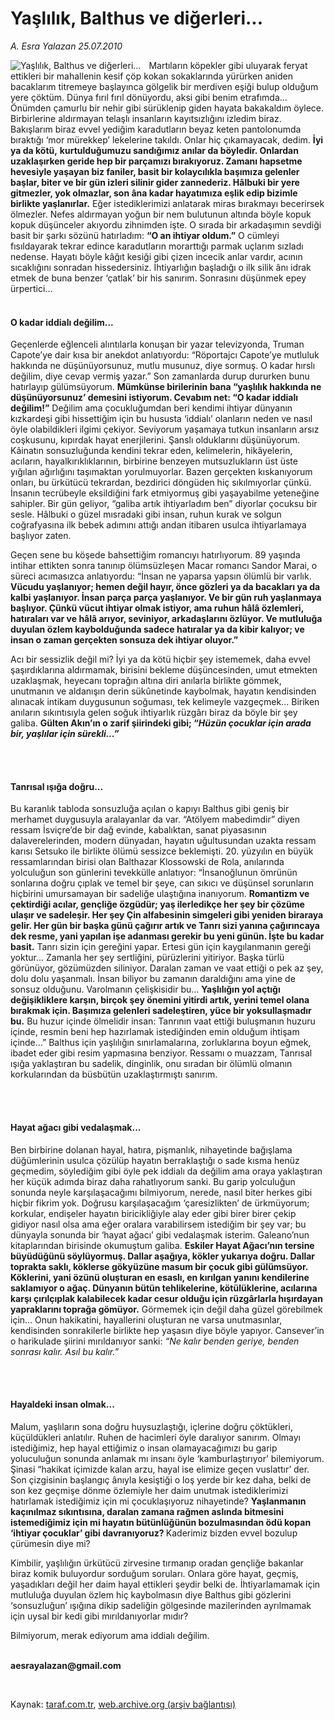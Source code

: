 # Yaşlılık, Balthus ve diğerleri...

*A. Esra Yalazan 25.07.2010*

<div class="yazi"><img align="left" alt="Yaşlılık, Balthus ve diğerleri..." border="0" src="http://www.taraf.com.tr/fotoraflar/makaleler/yaslilik-balthus-ve-digerleri_8661_orijinal.jpg" style="border-right-width:10px; border-color:#FFFFFF"/><p>Martıların köpekler gibi uluyarak feryat ettikleri bir mahallenin kesif çöp kokan sokaklarında yürürken aniden bacaklarım titremeye başlayınca gölgelik bir merdiven eşiği bulup olduğum yere çöktüm. Dünya fırıl fırıl dönüyordu, aksi gibi benim etrafımda... Önümden çamurlu bir nehir gibi sürüklenip giden hayata bakakaldım öylece. Birbirlerine aldırmayan telaşlı insanların kayıtsızlığını izledim biraz. Bakışlarım biraz evvel yediğim karadutların beyaz keten pantolonumda bıraktığı ‘mor mürekkep’ lekelerine takıldı. Onlar hiç çıkamayacak, dedim. <b>İyi ya da kötü,</b> <b>kurtulduğumuzu sandığımız anılar da böyledir. Onlardan uzaklaşırken geride hep bir parçamızı bırakıyoruz. Zamanı hapsetme hevesiyle yaşayan biz faniler, basit bir kolaycılıkla başımıza gelenler başlar, biter ve bir gün izleri silinir gider zannederiz. Hâlbuki bir yere gitmezler, yok olmazlar, son âna kadar hayatımıza eşlik edip bizimle birlikte yaşlanırlar.</b> Eğer istediklerimizi anlatarak miras bırakmayı becerirsek ölmezler. Nefes aldırmayan yoğun bir nem bulutunun altında böyle kopuk kopuk düşünceler akıyordu zihnimden işte. O sırada bir arkadaşımın sevdiği basit bir şarkı sözünü hatırladım: <b>“O an ihtiyar oldum.”</b> O cümleyi fısıldayarak tekrar edince karadutların morarttığı parmak uçlarım sızladı nedense. Hayatı böyle kâğıt kesiği gibi çizen incecik anlar vardır, acının sıcaklığını sonradan hissedersiniz. İhtiyarlığın başladığı o ilk silik ânı idrak etmek de buna benzer ‘çatlak’ bir his sanırım. Sonrasını düşünmek epey ürpertici...</p>
<h4><br/>O kadar iddialı değilim...</h4>
<p>Geçenlerde eğlenceli alıntılarla konuşan bir yazar televizyonda, Truman Capote’ye dair kısa bir anekdot anlatıyordu: “Röportajcı Capote’ye mutluluk hakkında ne düşünüyorsunuz, mutlu musunuz, diye sormuş. O kadar hırslı değilim, diye cevap vermiş yazar.” Son zamanlarda durup dururken bunu hatırlayıp gülümsüyorum. <b>Mümkünse birilerinin bana “yaşlılık hakkında ne düşünüyorsunuz’ demesini istiyorum. Cevabım net: “O kadar iddialı değilim!”</b> Değilim ama çocukluğumdan beri kendimi ihtiyar dünyanın kızkardeşi gibi hissettiğim için bu hususta ‘iddialı’ olanların neden ve nasıl öyle olabildikleri ilgimi çekiyor. Seviyorum yaşamaya tutkun insanların arsız coşkusunu, kıpırdak hayat enerjilerini. Şanslı olduklarını düşünüyorum. Kâinatın sonsuzluğunda kendini tekrar eden, kelimelerin, hikâyelerin, acıların, hayalkırıklıklarının, birbirine benzeyen mutsuzlukların üst üste yığılan ağırlığını taşımaktan yorulmuyorlar. Bazen gerçekten kıskanıyorum onları, bu ürkütücü tekrardan, bezdirici döngüden hiç sıkılmıyorlar çünkü. İnsanın tecrübeyle eksildiğini fark etmiyormuş gibi yaşayabilme yeteneğine sahipler. Bir gün geliyor, “galiba artık ihtiyarladım ben” diyorlar çocuksu bir sesle. Hâlbuki o güzel mısradaki gibi insan, ruhun kurak ve solgun coğrafyasına ilk bebek adımını attığı andan itibaren usulca ihtiyarlamaya başlıyor zaten. </p>
<p>Geçen sene bu köşede bahsettiğim romancıyı hatırlıyorum. 89 yaşında intihar ettikten sonra tanınıp ölümsüzleşen Macar romancı Sandor Marai, o süreci acımasızca anlatıyordu: “İnsan ne yaparsa yapsın ölümlü bir varlık. <b>Vücudu yaşlanıyor; hemen değil hayır, önce gözleri ya da bacakları ya da kalbi yaşlanıyor. İnsan parça parça yaşlanıyor. Ve bir gün ruh yaşlanmaya başlıyor. Çünkü vücut ihtiyar olmak istiyor, ama ruhun hâlâ özlemleri, hatıraları var ve hâlâ arıyor, seviniyor, arkadaşlarını özlüyor. Ve mutluluğa duyulan özlem kaybolduğunda sadece hatıralar ya da kibir kalıyor; ve insan o zaman gerçekten sonsuza dek ihtiyar oluyor.”</b> </p>
<p>Acı bir sessizlik değil mi? İyi ya da kötü hiçbir şey istememek, daha evvel şaşırdıklarına aldırmamak, birisini bekleme düşüncesinden, umut etmekten uzaklaşmak, heyecanı toprağın altına diri anılarla birlikte gömmek, unutmanın ve aldanışın derin sükûnetinde kaybolmak, hayatın kendisinden alınacak intikam duygusunun soğuması, tek kelimeyle vazgeçmek... Biriken anıların sıkıntısıyla gelen soğuk ihtiyarlık rüzgârı biraz da böyle bir şey galiba. <b>Gülten Akın’ın o zarif şiirindeki gibi; “<i>Hüzün çocuklar için arada bir, yaşlılar için sürekli...”</i></b></p>
<p><b> </b></p>
<h4><br/>Tanrısal ışığa doğru...</h4>
<p>Bu karanlık tabloda sonsuzluğa açılan o kapıyı Balthus gibi geniş bir merhamet duygusuyla aralayanlar da var. “Atölyem mabedimdir” diyen ressam İsviçre’de bir dağ evinde, kabalıktan, sanat piyasasının dalaverelerinden, modern dünyadan, hayatın uğultusundan uzakta ressam karısı Setsuko ile birlikte ölümü sessizce beklemişti. 20. yüzyılın en büyük ressamlarından birisi olan Balthazar Klossowski de Rola, anılarında yolculuğun son günlerini tevekkülle anlatıyor: “İnsanoğlunun ömrünün sonlarına doğru çıplak ve temel bir şeye, can sıkıcı ve düşünsel sorunların hiçbirini umursamayan bir sadeliğe ulaştığına inanıyorum. <b>Romantizm ve çektirdiği acılar, gençliğe özgüdür; yaş ilerledikçe her şey bir çözüme ulaşır ve sadeleşir. Her şey Çin alfabesinin simgeleri gibi yeniden biraraya gelir. Her gün bir başka günü çağırır artık ve Tanrı sizi yanına çağırıncaya dek resme, yani yapılan işe adanması gerekir bu yeni günün. İşte bu kadar basit.</b> Tanrı sizin için gereğini yapar. Ertesi gün için kaygılanmanın gereği yoktur... Zamanla her şey sertliğini, pürüzlerini yitiriyor. Başka türlü görünüyor, gözümüzden siliniyor. Daralan zaman ve vaat ettiği o pek az şey, dolu dolu yaşanmalı. İnsan biliyor bu zamanın daraldığını ama yine de sonsuz olduğunu. Varolmanın çelişkisidir bu... <b>Yaşlılığın yol açtığı değişikliklere karşın, birçok şey önemini yitirdi artık, yerini temel olana bırakmak için. Başımıza gelenleri sadeleştiren, yüce bir yoksullaşmadır bu.</b> Bu huzur içinde ölmelidir insan: Tanrının vaat ettiği buluşmanın huzuru içinde, resmin beni hep hazırlamak istediğinden emin olduğum ihtişam içinde...” Balthus için yaşlılığın sınırlamalarına, zorluklarına boyun eğmek, ibadet eder gibi resim yapmasına benziyor. Ressamı o muazzam, Tanrısal ışığa yaklaştıran bu sadelik, dinginlik, onu sıradan bir ölümlü olmanın korkularından da büsbütün uzaklaştırmıştı sanırım. </p>
<p><b> </b></p>
<h4><br/>Hayat ağacı gibi vedalaşmak...</h4>
<p>Ben birbirine dolanan hayal, hatıra, pişmanlık, nihayetinde bağışlama düğümlerinin usulca çözülüp hayatın berraklaştığı o sade kısma henüz geçmedim, söylediğim gibi öyle pek iddialı da değilim ama oraya yaklaştıran her küçük adımda biraz daha rahatlıyorum sanki. Bu garip yolculuğun sonunda neyle karşılaşacağımı bilmiyorum, nerede, nasıl biter herkes gibi hiçbir fikrim yok. Doğrusu karşılaşacağım ‘çaresizlikten’ de ürkmüyorum; korkular, endişeler hayatın biricikliğiyle alay eder gibi birer birer çekip gidiyor nasıl olsa ama eğer oralara varabilirsem istediğim bir şey var; bu dünyayla sonunda bir ‘hayat ağacı’ gibi vedalaşmak isterim. Galeano’nun kitaplarından birisinde okumuştum galiba. <b>Eskiler Hayat Ağacı’nın tersine büyüdüğünü söylüyormuş. Dallar aşağıya, kökler yukarıya doğru. Dallar toprakta saklı, köklerse gökyüzüne masum bir çocuk gibi gülümsüyor. Köklerini, yani özünü oluşturan en esaslı, en kırılgan yanını kendilerine saklamıyor o ağaç. Dünyanın bütün tehlikelerine, kötülüklerine, acılarına karşı çırılçıplak kalabilecek kadar cesur olduğu için rüzgârlarla hışırdayan yapraklarını toprağa gömüyor.</b> Görmemek için değil daha güzel görebilmek için... Onun hakikatini, hayallerini oluşturan ne varsa unutmasınlar, kendisinden sonrakilerle birlikte hep yaşasın diye böyle yapıyor. Cansever’in o harikulade şiirini mırıldanıyor sanki: <i>“Ne kalır benden geriye, benden sonrası kalır. Asıl bu kalır.” </i></p>
<p><b> </b></p>
<h4><br/>Hayaldeki insan olmak...</h4>
<p>Malum, yaşlıların sona doğru huysuzlaştığı, içlerine doğru çöktükleri, küçüldükleri anlatılır. Ruhen de hacimleri öyle daralıyor sanırım. Olmayı istediğimiz, hep hayal ettiğimiz o insan olamayacağımızı bu garip yoluculuğun sonunda anlamak mı insanı öyle ‘kamburlaştırıyor’ bilemiyorum. Şinasi “hakikat içimizde kalan arzu, hayal ise elimize geçen vuslattır’ der. Son çizgisinin başlangıç ânıyla kesiştiği o loş yerde bir kez daha, belki de son kez geçmişe dönme özlemiyle her daim unutmak istediklerimizi hatırlamak istediğimiz için mi çocuklaşıyoruz nihayetinde? <b>Yaşlanmanın kaçınılmaz sıkıntısına, daralan zamana rağmen aslında bitmesini istemediğimiz için mi hayatın bütünlüğünün bozulmasından ödü kopan ‘ihtiyar çocuklar’ gibi davranıyoruz? </b>Kaderimiz bizden evvel bozulup çürümesin diye mi? </p>
<p>Kimbilir, yaşlılığın ürkütücü zirvesine tırmanıp oradan gençliğe bakanlar biraz komik buluyordur sorduğum soruları. Onlara göre hayat, geçmiş, yaşadıkları değil her daim hayal ettikleri şeydir belki de. İhtiyarlamamak için mutluluğa duyulan özlem hiç kaybolmasın diye Balthus gibi gözlerini ‘sonsuzluğun’ ışığına dikip sadeliğin gölgesinde mazilerinden ayrılmamak için uysal bir kedi gibi mırıldanıyorlar mıdır? </p>
<p>Bilmiyorum, merak ediyorum ama iddialı değilim. </p>
<p><b><br/>aesrayalazan@gmail.com</b></p>
<p><b> </b></p>
</div>

Kaynak: [taraf.com.tr](http://www.taraf.com.tr:80/a-esra-yalazan/makale-yaslilik-balthus-ve-digerleri.htm), [web.archive.org (arşiv bağlantısı)](http://web.archive.org/web/20100727021947/http://www.taraf.com.tr:80/a-esra-yalazan/makale-yaslilik-balthus-ve-digerleri.htm)
